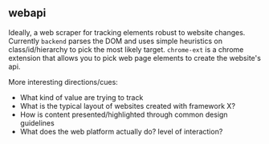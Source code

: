 ## webapi
Ideally, a web scraper for tracking elements robust to website changes.
Currently `backend` parses the DOM and uses simple heuristics on class/id/hierarchy to pick the most likely target.
`chrome-ext` is a chrome extension that allows you to pick web page elements to create the website's api.

More interesting directions/cues:
- What kind of value are trying to track
- What is the typical layout of websites created with framework X? 
- How is content presented/highlighted through common design guidelines
- What does the web platform actually do? level of interaction?
